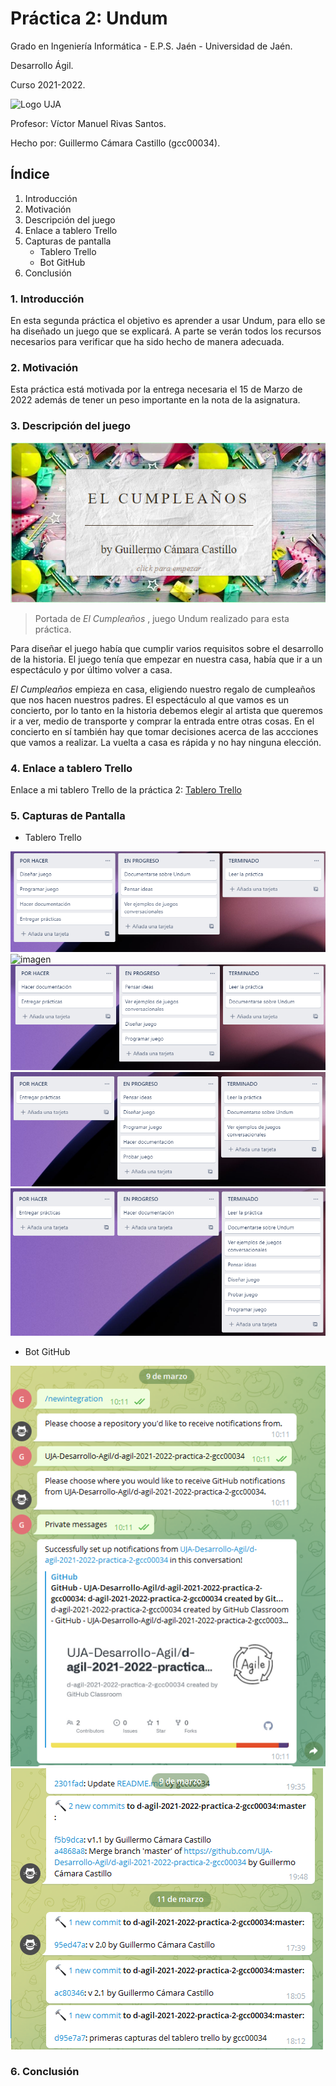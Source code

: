 # Práctica 2: Undum

Grado en Ingeniería Informática - E.P.S. Jaén - Universidad de Jaén.

Desarrollo Ágil.

Curso 2021-2022.

![Logo UJA](https://imgs.search.brave.com/SeO89I5Gf3erxntdCwmT9MCc0tZR5Cs8wRJcxAim3XE/rs:fit:323:173:1/g:ce/aHR0cHM6Ly93d3cu/dWphZW4uZXMvZ29i/aWVybm8vdmljY29t/L3NpdGVzL2dvYmll/cm5vX3ZpY2NvbS9m/aWxlcy91cGxvYWRz/L2lubGluZS1pbWFn/ZXMvTWFyY2ElMjBV/bml2ZXJzaWRhZCUy/MGRlJTIwSmFlbi5w/bmc)

Profesor: Víctor Manuel Rivas Santos.

Hecho por: Guillermo Cámara Castillo (gcc00034).



## Índice
1. Introducción
2. Motivación
3. Descripción del juego
4. Enlace a tablero Trello
5. Capturas de pantalla
   - Tablero Trello
   - Bot GitHub
6. Conclusión


### 1. Introducción

En esta segunda práctica el objetivo es aprender a usar Undum, para ello se ha diseñado un juego que se explicará. A parte se verán todos los recursos necesarios
para verificar que ha sido hecho de manera adecuada.


### 2. Motivación

Esta práctica está motivada por la entrega necesaria el 15 de Marzo de 2022 además de tener un peso importante en la nota de la asignatura.


### 3. Descripción del juego

![imagen_portada_juego](/capturas/portada.png)
> Portada de *El Cumpleaños* , juego Undum realizado para esta práctica.

Para diseñar el juego había que cumplir varios requisitos sobre el desarrollo de la historia. El juego tenía que empezar en nuestra casa, había que ir a un espectáculo
y por último volver a casa.

*El Cumpleaños* empieza en casa, eligiendo nuestro regalo de cumpleaños que nos hacen nuestros padres. El espectáculo al que vamos es un concierto, por lo tanto
en la historia debemos elegir al artista que queremos ir a ver, medio de transporte y comprar la entrada entre otras cosas. En el concierto en sí también hay que tomar decisiones acerca de las accciones que vamos a realizar. La vuelta a casa es rápida y no hay ninguna elección.


### 4. Enlace a tablero Trello

Enlace a mi tablero Trello de la práctica 2: [Tablero Trello](https://trello.com/b/p8UYNgjW/pr%C3%A1ctica-2)


### 5. Capturas de Pantalla

   - Tablero Trello
   
   ![imagen](/capturas/antesDeEmpezarElCodigo.png)
   ![imagen](/capturas/ComienzaDiseño.png)
   ![imagen](/capturas/comienzaProgramacion.png)
   ![imagen](/capturas/probarJuego.png)
   ![imagen](/capturas/terminado.png)
   - Bot GitHub
   
   ![imagen](/capturas/integracion.png)
   ![imagen](/capturas/telegram.png)
### 6. Conclusión




